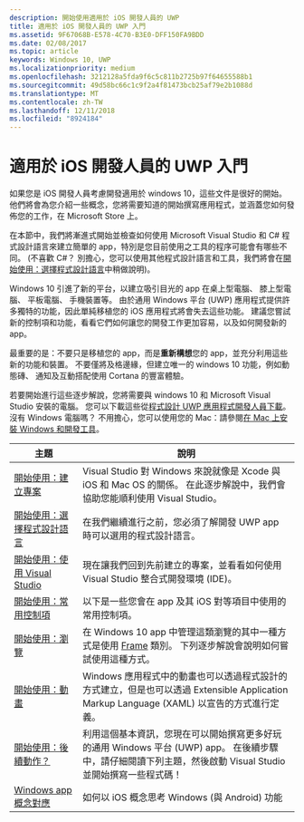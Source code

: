 ```yaml
---
description: 開始使用適用於 iOS 開發人員的 UWP
title: 適用於 iOS 開發人員的 UWP 入門
ms.assetid: 9F67068B-E578-4C70-B3E0-DFF150FA9BDD
ms.date: 02/08/2017
ms.topic: article
keywords: Windows 10, UWP
ms.localizationpriority: medium
ms.openlocfilehash: 3212128a5fda9f6c5c811b2725b97f64655588b1
ms.sourcegitcommit: 49d58bc66c1c9f2a4f81473bcb25af79e2b1088d
ms.translationtype: MT
ms.contentlocale: zh-TW
ms.lasthandoff: 12/11/2018
ms.locfileid: "8924184"
---
```

# <a name="getting-started-with-uwp-for-ios-developers"></a>適用於 iOS 開發人員的 UWP 入門


如果您是 iOS 開發人員考慮開發適用於 windows 10，這些文件是很好的開始。 他們將會為您介紹一些概念，您將需要知道的開始撰寫應用程式，並涵蓋您如何發佈您的工作，在 Microsoft Store 上。

在本節中，我們將漸進式開始並檢查如何使用 Microsoft Visual Studio 和 C# 程式設計語言來建立簡單的 app，特別是您目前使用之工具的程序可能會有哪些不同。 (不喜歡 C#？ 別擔心，您可以使用其他程式設計語言和工具，我們將會在[開始使用：選擇程式設計語言](getting-started-choosing-a-programming-language.md)中稍做說明)。

Windows 10 引進了新的平台，以建立吸引目光的 app 在桌上型電腦、 膝上型電腦、 平板電腦、 手機裝置等。 由於通用 Windows 平台 (UWP) 應用程式提供許多獨特的功能，因此單純移植您的 iOS 應用程式將會失去這些功能。 建議您嘗試新的控制項和功能，看看它們如何讓您的開發工作更加容易，以及如何開發新的 app。

最重要的是：不要只是移植您的 app，而是**重新構想**您的 app，並充分利用這些新的功能和裝置。 不要僅將及格邊緣，但建立唯一的 windows 10 功能，例如動態磚、 通知及互動搭配使用 Cortana 的豐富體驗。

若要開始進行這些逐步解說，您將需要與 windows 10 和 Microsoft Visual Studio 安裝的電腦。 您可以下載這些從[程式設計 UWP 應用程式開發人員下載](https://developer.microsoft.com/en-us/windows/downloads)。 沒有 Windows 電腦嗎？ 不用擔心，您可以使用您的 Mac：請參閱[在 Mac 上安裝 Windows 和開發工具](setting-up-your-mac-with-windows-10.md)。

| 主題 | 說明 |
|-------|-------------|
| [開始使用：建立專案](getting-started-creating-a-project.md) | Visual Studio 對 Windows 來說就像是 Xcode 與 iOS 和 Mac OS 的關係。 在此逐步解說中，我們會協助您能順利使用 Visual Studio。 |
| [開始使用：選擇程式設計語言](getting-started-choosing-a-programming-language.md) | 在我們繼續進行之前，您必須了解開發 UWP app 時可以選用的程式設計語言。 |
| [開始使用：使用 Visual Studio](getting-started-getting-around-in-visual-studio.md) | 現在讓我們回到先前建立的專案，並看看如何使用 Visual Studio 整合式開發環境 (IDE)。 |
| [開始使用：常用控制項](getting-started-common-controls.md) | 以下是一些您會在 app 及其 iOS 對等項目中使用的常用控制項。 |
| [開始使用：瀏覽](getting-started-navigation.md) | 在 Windows 10 app 中管理這類瀏覽的其中一種方式是使用 [Frame](https://msdn.microsoft.com/library/windows/apps/br242682) 類別。 下列逐步解說會說明如何嘗試使用這種方式。 |
| [開始使用：動畫](getting-started-animation.md) | Windows 應用程式中的動畫也可以透過程式設計的方式建立，但是也可以透過 Extensible Application Markup Language (XAML) 以宣告的方式進行定義。 |
| [開始使用：後續動作？](getting-started-what-next.md) | 利用這個基本資訊，您現在可以開始撰寫更多好玩的通用 Windows 平台 (UWP) app。 在後續步驟中，請仔細閱讀下列主題，然後啟動 Visual Studio 並開始撰寫一些程式碼！ |
| [Windows app 概念對應](https://msdn.microsoft.com//windows/uwp/porting/android-ios-uwp-map) | 如何以 iOS 概念思考 Windows (與 Android) 功能 |

 

 

 
